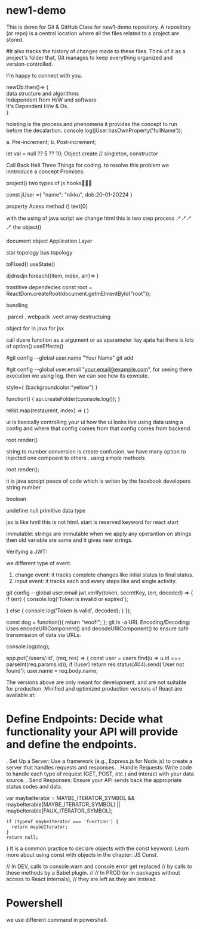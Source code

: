 # new1-demo

This is demo for Git &amp; GitHub Class for new1-demo repository.
A repository (or repo) is a central location where all the files related to a project are stored. 

#It also tracks the history of changes made to these files. Think of it as a project's folder that, 
Git manages to keep everything organized and version-controlled.

I'm happy to connect with you.  
    
newDb.then()=> {       
 data structure and algorithms     
 Independent from H/W and software              
 It's Dependent H/w & Os.          
}              

hoisting is the process.and phenomena it provides the concept to run before the decalartion.
console.log(jUser.hasOwnProperty('fullName'));

a. Pre-increment; 
b. Post-increment;

let val = null ?? 5 ?? 10;
Object.create // singleton, constructor

Call Back Hell Three Things for coding.
to resolve this problem we inntroduce a concept Promises:

project()
two types of js hooks🧷🧷🧷

const jUser ={
  "name": "nikku",
   dob:20-01-20224
}

property Acess method ()
text[0]

with the using of java script  we change html this is two step process
🪥🪥🪥🪥
the object()

document object
Application Layer

star topology
bus topology 

toFixed()
useState()

djdnsdjn
foreach((item, index, arr)=>
)

trastitive dependecies
const root = ReactDom.createRoot(document.getmElmentById("root"));

bundling

.parcel . webpack .veet
array destructuing 

object for in 
java for jsx

call dusre function as a argument or as aparameter liay ajata hai
there is lots of option()
useEffects()

#git config --global user.name "Your Name"
git add

#git config --global user.email "your.email@example.com",
for seeing there execution we using log. then we can see how its exwcute.

style={
  {backgroundcolor:"yellow"}
}

function() {
api.createFolder(cponsole.log());
}

relist.map(restaurent, index) => (
)

ui is basically controlling your ui how the ui looks live using data using a config 
and where that config comes from that config comes from backend.

root.render()

string to number conversion is create confusion.
we have many option to injected one compoent to others . using simple methods

root.render(</Heading>);


it is java scroipt peoce of code which is writen by the facebook developers
string
number

boolean

undefine 
null
primitive data type

<Restaurent cuisins=""/>
 jsx is like hmtl this is not html.
start is reserved keyword for react start

immutable: strings are immutable when we apply any operantion on strings then old variable are same and it gives new strings.
<Fragment><Fragment/>

Verifying a JWT:

we different type of event. 
1. change event: it tracks complete changes like intial status to final status.
2. input event: it tracks each and every steps like and single activity.

git config --global user.email
jwt.verify(token, secretKey, (err, decoded) => {
  if (err) {
    console.log('Token is invalid or expired');
    
  } else {
    console.log('Token is valid', decoded);
  }
});

const dog = function(){
  return "woof!";
  <Restaurent res-add ="Bhilai"
   cusins ="pizza, burger"/>
};
git ls -a
URL Encoding/Decoding: Uses encodeURIComponent() and decodeURIComponent() to ensure safe transmission of data via URLs.

console.log(dog);

app.put('/users/:id', (req, res) => {
  const user = users.find(u => u.id === parseInt(req.params.id));
  if (!user) return res.status(404).send('User not found');
  user.name = req.body.name;


  The versions above are only meant for development, and are not suitable for production.
  Minified and optimized production versions of React are available at:
  
# Define Endpoints: Decide what functionality your API will provide and define the endpoints.
  . Set Up a Server: Use a framework (e.g., Express.js for Node.js) to create a server that handles requests and responses.
  . Handle Requests: Write code to handle each type of request (GET, POST, etc.) and interact with your data source.
  . Send Responses: Ensure your API sends back the appropriate status codes and data.

var maybeIterator = MAYBE_ITERATOR_SYMBOL && maybeIterable[MAYBE_ITERATOR_SYMBOL] || maybeIterable[FAUX_ITERATOR_SYMBOL];

    if (typeof maybeIterator === 'function') {
      return maybeIterator;
    }
    return null;
  }
  It is a common practice to declare objects with the const keyword.
  Learn more about using const with objects in the chapter: JS Const.  

  // In DEV, calls to console.warn and console.error get replaced
  // by calls to these methods by a Babel plugin.
  //
  // In PROD (or in packages without access to React internals),
  // they are left as they are instead.

  # Powershell

  we use different command in powershell.
